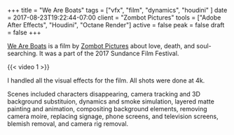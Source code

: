 +++
title = "We Are Boats"
tags = ["vfx", "film", "dynamics", "houdini" ]
date = 2017-08-23T19:22:44-07:00
client = "Zombot Pictures"
tools = ["Adobe After Effects", "Houdini", "Octane Render"]
active = false
peak = false
draft = false
+++

[We Are Boats](http://www.imdb.com/title/tt5664222/) is a film by [Zombot Pictures](http://www.zombotpictures.com) about love, death, and soul-searching. It was a part of the 2017 Sundance Film Festival.

{{< video 1 >}}

I handled all the visual effects for the film. All shots were done at 4k.

Scenes included characters disappearing, camera tracking and 3D background substituion, dynamics and smoke simulation, layered matte painting and animation, compositing background elements, removing camera moire, replacing signage, phone screens, and television screens, blemish removal, and camera rig removal.
